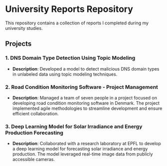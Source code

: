 # University Reports Repository

This repository contains a collection of reports I completed during my university studies.

## Projects

### 1. **DNS Domain Type Detection Using Topic Modeling**
   - **Description**: Developed a model to detect malicious DNS domain types in unlabeled data using topic modeling techniques.

### 2. **Road Condition Monitoring Software - Project Management**
   - **Description**: Managed a team of seven people in a project focused on developing road condition monitoring software in Denmark. The project implemented agile methodologies to streamline development and ensure efficient collaboration.

### 3. **Deep Learning Model for Solar Irradiance and Energy Production Forecasting**
   - **Description**: Collaborated with a research laboratory at EPFL to develop a deep learning model for forecasting solar irradiance and energy production. The model leveraged real-time image data from publicly accessible cameras.
